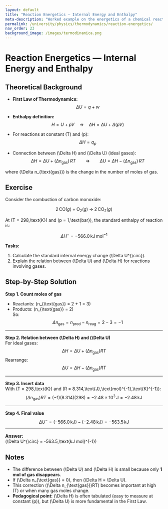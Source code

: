 ```yaml
---
layout: default
title: "Reaction Energetics — Internal Energy and Enthalpy"
meta-description: "Worked example on the energetics of a chemical reaction: relation between ΔU and ΔH, step-by-step calculations, and key thermodynamic notes."
permalink: /university/physics/thermodynamics/reaction-energetics/
nav_order: 23
background_image: /images/termodinamica.png
---
```


# Reaction Energetics — Internal Energy and Enthalpy

<div class="content-box">

## Theoretical Background

- **First Law of Thermodynamics:**  
  $$
  \Delta U = q + w
  $$

- **Enthalpy definition:**  
  $$
  H = U + pV \quad \Rightarrow \quad \Delta H = \Delta U + \Delta(pV)
  $$

- For reactions at constant \(T\) and \(p\):  
  $$
  \Delta H = q_p
  $$

- Connection between \(\Delta H\) and \(\Delta U\) (ideal gases):  
  $$
  \Delta H = \Delta U + (\Delta n_{\text{gas}})\,RT
  \qquad \Rightarrow \qquad
  \Delta U = \Delta H - (\Delta n_{\text{gas}})\,RT
  $$

where \(\Delta n_{\text{gas}}\) is the change in the number of moles of gas.

</div>

<div class="content-box">

## Exercise

Consider the combustion of carbon monoxide:

$$
2\,\mathrm{CO}(g) + \mathrm{O}_2(g) \;\longrightarrow\; 2\,\mathrm{CO}_2(g)
$$

At \(T = 298\,\text{K}\) and \(p = 1\,\text{bar}\), the standard enthalpy of reaction is:

$$
\Delta H^{\circ} = -566.0\,\text{kJ}\,\text{mol}^{-1}
$$

**Tasks:**

1. Calculate the standard internal energy change \(\Delta U^{\circ}\).  
2. Explain the relation between \(\Delta U\) and \(\Delta H\) for reactions involving gases.

</div>

<div class="content-box">

## Step-by-Step Solution

**Step 1. Count moles of gas**  
- Reactants: \(n_{\text{gas}} = 2 + 1 = 3\)  
- Products: \(n_{\text{gas}} = 2\)  
So:
$$
\Delta n_{\text{gas}} = n_{\text{prod}} - n_{\text{reag}} = 2 - 3 = -1
$$

---

**Step 2. Relation between \(\Delta H\) and \(\Delta U\)**  
For ideal gases:
$$
\Delta H = \Delta U + (\Delta n_{\text{gas}})RT
$$
Rearrange:
$$
\Delta U = \Delta H - (\Delta n_{\text{gas}})RT
$$

---

**Step 3. Insert data**  
With \(T = 298\,\text{K}\) and \(R = 8.314\,\text{J}\,\text{mol}^{-1}\,\text{K}^{-1}\):
$$
(\Delta n_{\text{gas}})RT = (-1)(8.314)(298) = -2.48 \times 10^{3}\,\text{J} = -2.48\,\text{kJ}
$$

---

**Step 4. Final value**  
$$
\Delta U^{\circ} = (-566.0\,\text{kJ}) - (-2.48\,\text{kJ}) = -563.5\,\text{kJ}
$$

---

**Answer:**  
\(\Delta U^{\circ} = -563.5\,\text{kJ mol}^{-1}\)

</div>

<div class="content-box">

## Notes

- The difference between \(\Delta U\) and \(\Delta H\) is small because only **1 mol of gas disappears**.  
- If \(\Delta n_{\text{gas}} = 0\), then \(\Delta H = \Delta U\).  
- This correction \((\Delta n_{\text{gas}})RT\) becomes important at high \(T\) or when many gas moles change.  
- **Pedagogical point:** \(\Delta H\) is often tabulated (easy to measure at constant \(p\)), but \(\Delta U\) is more fundamental in the First Law.

</div>

